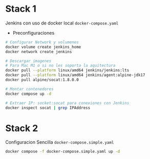 # Stack 1

Jenkins con uso de docker local `docker-compose.yaml`

- Preconfiguraciones

```bash
# Configurar Network y volumenes
docker volume create jenkins_home
docker network create jenkins

# Descargar imagenes
# Para Mac M1 o si no les soporta la aquitectura
docker pull --platform linux/amd64 jenkins/jenkins:lts
docker pull --platform linux/amd64 jenkins/agent:alpine-jdk17
docker pull alpine/socat:1.8.0.0

# Montar contenedores
docker compose up -d

# Extraer IP: socket:socat para conexiones con Jenkins
docker inspect socat | grep IPAddress
```

# Stack 2

Configuracion Sencilla `docker-compose.simple.yaml`

```sh
docker compose -f docker-compose.simple.yaml up -d
```
